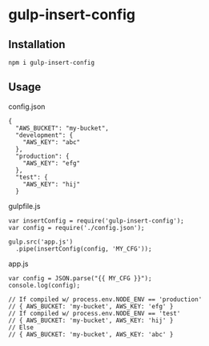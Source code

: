# gulp-insert-config

## Installation

```
npm i gulp-insert-config
```

## Usage

config.json
```
{
  "AWS_BUCKET": "my-bucket",
  "development": {
    "AWS_KEY": "abc"
  },
  "production": {
    "AWS_KEY": "efg"
  },
  "test": {
    "AWS_KEY": "hij"
  }
```

gulpfile.js

```
var insertConfig = require('gulp-insert-config');
var config = require('./config.json');

gulp.src('app.js')
  .pipe(insertConfig(config, 'MY_CFG'));
```

app.js

```
var config = JSON.parse("{{ MY_CFG }}");
console.log(config);

// If compiled w/ process.env.NODE_ENV == 'production'
// { AWS_BUCKET: 'my-bucket', AWS_KEY: 'efg' }
// If compiled w/ process.env.NODE_ENV == 'test'
// { AWS_BUCKET: 'my-bucket', AWS_KEY: 'hij' }
// Else
// { AWS_BUCKET: 'my-bucket', AWS_KEY: 'abc' }
```
